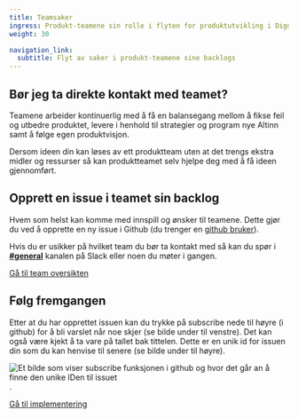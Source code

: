 ```yaml
---
title: Teamsaker
ingress: Produkt-teamene sin rolle i flyten for produktutvikling i Digdir.
weight: 30

navigation_link:
  subtitle: Flyt av saker i produkt-teamene sine backlogs
---
```



## Bør jeg ta direkte kontakt med teamet?
Teamene arbeider kontinuerlig med å få en balansegang mellom å fikse feil og utbedre produktet, levere i henhold til strategier og program nye Altinn samt å følge egen produktvisjon.  

Dersom ideen din kan løses av ett produktteam uten at det trengs ekstra midler og ressurser så kan produktteamet selv hjelpe deg med å få ideen gjennomført.

[//]: # (Card section skal ligge her)
[//]: # (Innhold til Porteføljesaker card: "Når du trenger forankring hos ledelsen og ideen tar 6+ måneder å gjennomføre")
[//]: # (Innhold til Produktgruppesaker card: "Når ideen må løses på tvers av flere team uten ekstra midler og ressurser")
[//]: # (Innhold til Støtteordninger card: "Medfinansiering og Stimulab er gode alternativer til finansiering" - link til https://www.digdir.no/finansiering/finansiering/702)


## Opprett en issue i teamet sin backlog
Hvem som helst kan komme med innspill og ønsker til teamene. Dette gjør du ved å opprette en ny issue i Github (du trenger en [github bruker](https://github.com/signup)).  

Hvis du er usikker på hvilket team du bør ta kontakt med så kan du spør i **[#general](https://altinn.slack.com/archives/CCQEQKGJD)** kanalen på Slack eller noen du møter i gangen.

[Gå til team oversikten](/teams/)


## Følg fremgangen

Etter at du har opprettet issuen kan du trykke på subscribe nede til høyre (i github) for å bli varslet når noe skjer (se bilde under til venstre). Det kan også være kjekt å ta vare på tallet bak tittelen. Dette er en unik id for issuen din som du kan henvise til senere (se bilde under til høyre).  

![Et bilde som viser subscribe funksjonen i github og hvor det går an å finne den unike IDen til issuet](/images/folg-fremgangen-github.svg).  

[Gå til implementering](https://baksia.digdir.no/produktutviklingsmodell/flyt#implementering)

